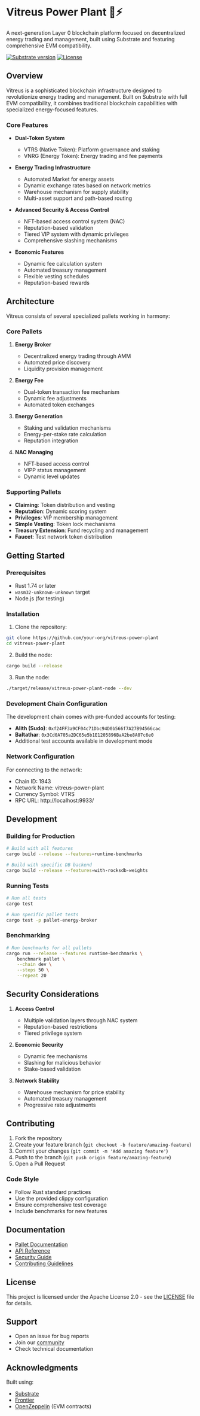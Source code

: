 # Vitreus Power Plant 🌿⚡

A next-generation Layer 0 blockchain platform focused on decentralized energy trading and management, built using Substrate and featuring comprehensive EVM compatibility.

[![Substrate version](https://img.shields.io/badge/Substrate-4.0.0-brightgreen?logo=Parity%20Substrate)](https://substrate.io)
[![License](https://img.shields.io/badge/License-Apache%202.0-blue.svg)](LICENSE)

## Overview

Vitreus is a sophisticated blockchain infrastructure designed to revolutionize energy trading and management. Built on Substrate with full EVM compatibility, it combines traditional blockchain capabilities with specialized energy-focused features.

### Core Features

- **Dual-Token System**
    - VTRS (Native Token): Platform governance and staking
    - VNRG (Energy Token): Energy trading and fee payments

- **Energy Trading Infrastructure**
    - Automated Market for energy assets
    - Dynamic exchange rates based on network metrics
    - Warehouse mechanism for supply stability
    - Multi-asset support and path-based routing

- **Advanced Security & Access Control**
    - NFT-based access control system (NAC)
    - Reputation-based validation
    - Tiered VIP system with dynamic privileges
    - Comprehensive slashing mechanisms

- **Economic Features**
    - Dynamic fee calculation system
    - Automated treasury management
    - Flexible vesting schedules
    - Reputation-based rewards

## Architecture

Vitreus consists of several specialized pallets working in harmony:

### Core Pallets

1. **Energy Broker**
    - Decentralized energy trading through AMM
    - Automated price discovery
    - Liquidity provision management

2. **Energy Fee**
    - Dual-token transaction fee mechanism
    - Dynamic fee adjustments
    - Automated token exchanges

3. **Energy Generation**
    - Staking and validation mechanisms
    - Energy-per-stake rate calculation
    - Reputation integration

4. **NAC Managing**
    - NFT-based access control
    - VIPP status management
    - Dynamic level updates

### Supporting Pallets

- **Claiming**: Token distribution and vesting
- **Reputation**: Dynamic scoring system
- **Privileges**: VIP membership management
- **Simple Vesting**: Token lock mechanisms
- **Treasury Extension**: Fund recycling and management
- **Faucet**: Test network token distribution

## Getting Started

### Prerequisites

- Rust 1.74 or later
- `wasm32-unknown-unknown` target
- Node.js (for testing)

### Installation

1. Clone the repository:
```bash
git clone https://github.com/your-org/vitreus-power-plant
cd vitreus-power-plant
```

2. Build the node:
```bash
cargo build --release
```

3. Run the node:
```bash
./target/release/vitreus-power-plant-node --dev
```

### Development Chain Configuration

The development chain comes with pre-funded accounts for testing:

- **Alith (Sudo)**: `0xf24FF3a9CF04c71Dbc94D0b566f7A27B94566cac`
- **Baltathar**: `0x3Cd0A705a2DC65e5b1E1205896BaA2be8A07c6e0`
- Additional test accounts available in development mode

### Network Configuration

For connecting to the network:
- Chain ID: 1943
- Network Name: vitreus-power-plant
- Currency Symbol: VTRS
- RPC URL: http://localhost:9933/

## Development

### Building for Production

```bash
# Build with all features
cargo build --release --features=runtime-benchmarks

# Build with specific DB backend
cargo build --release --features=with-rocksdb-weights
```

### Running Tests

```bash
# Run all tests
cargo test

# Run specific pallet tests
cargo test -p pallet-energy-broker
```

### Benchmarking

```bash
# Run benchmarks for all pallets
cargo run --release --features runtime-benchmarks \
    benchmark pallet \
    --chain dev \
    --steps 50 \
    --repeat 20
```

## Security Considerations

1. **Access Control**
    - Multiple validation layers through NAC system
    - Reputation-based restrictions
    - Tiered privilege system

2. **Economic Security**
    - Dynamic fee mechanisms
    - Slashing for malicious behavior
    - Stake-based validation

3. **Network Stability**
    - Warehouse mechanism for price stability
    - Automated treasury management
    - Progressive rate adjustments

## Contributing

1. Fork the repository
2. Create your feature branch (`git checkout -b feature/amazing-feature`)
3. Commit your changes (`git commit -m 'Add amazing feature'`)
4. Push to the branch (`git push origin feature/amazing-feature`)
5. Open a Pull Request

### Code Style

- Follow Rust standard practices
- Use the provided clippy configuration
- Ensure comprehensive test coverage
- Include benchmarks for new features

## Documentation

- [Pallet Documentation](./docs/PALLETS.md)
- [API Reference](./docs/API.md)
- [Security Guide](./docs/SECURITY.md)
- [Contributing Guidelines](./CONTRIBUTING.md)

## License

This project is licensed under the Apache License 2.0 - see the [LICENSE](LICENSE) file for details.

## Support

- Open an issue for bug reports
- Join our [community](https://discord.gg/vitreus)
- Check technical documentation

## Acknowledgments

Built using:
- [Substrate](https://substrate.io/)
- [Frontier](https://github.com/paritytech/frontier)
- [OpenZeppelin](https://openzeppelin.com/) (EVM contracts)